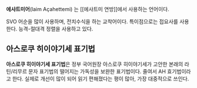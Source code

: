 **에샤트미어**(laim Açahettemi) 는 [[에샤트미 연방]]에서 사용하는 언어이다.

SVO 어순을 많이 사용하며, 전치수식을 하는 교착어이다. 특이점으로는 접요사를 사용한다.
능격-절대격 정렬을 사용하고 있다.

## 아스로쿠 히이야기세 표기법

**아스로쿠 히이야기세 표기법**은 정부 국어원장 아스로쿠 히이야기세가 고안한 본래의 라틴/리무르 문자 표기법의 떨어지는 가독성을 보완한 표기법이다.
줄여서 AH 효기법이라고 한다.
실제로 개선이 많이 되어 읽기 편해졌다는 평이 많아, 가장 대중적으로 쓰인다.
